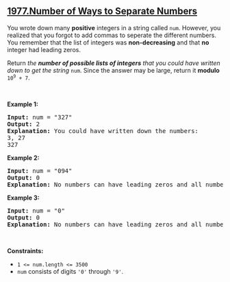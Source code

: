 ## [1977.Number of Ways to Separate Numbers](https://leetcode.com/problems/number-of-ways-to-separate-numbers/)
<p>You wrote down many <strong>positive</strong> integers in a string called <code>num</code>. However, you realized that you forgot to add commas to seperate the different numbers. You remember that the list of integers was <strong>non-decreasing</strong> and that <strong>no</strong> integer had leading zeros.</p>

<p>Return <em>the <strong>number of possible lists of integers</strong> that you could have written down to get the string </em><code>num</code>. Since the answer may be large, return it <strong>modulo</strong> <code>10<sup>9</sup> + 7</code>.</p>

<p>&nbsp;</p>
<p><strong class="example">Example 1:</strong></p>

<pre>
<strong>Input:</strong> num = &quot;327&quot;
<strong>Output:</strong> 2
<strong>Explanation:</strong> You could have written down the numbers:
3, 27
327
</pre>

<p><strong class="example">Example 2:</strong></p>

<pre>
<strong>Input:</strong> num = &quot;094&quot;
<strong>Output:</strong> 0
<strong>Explanation:</strong> No numbers can have leading zeros and all numbers must be positive.
</pre>

<p><strong class="example">Example 3:</strong></p>

<pre>
<strong>Input:</strong> num = &quot;0&quot;
<strong>Output:</strong> 0
<strong>Explanation:</strong> No numbers can have leading zeros and all numbers must be positive.
</pre>

<p>&nbsp;</p>
<p><strong>Constraints:</strong></p>

<ul>
	<li><code>1 &lt;= num.length &lt;= 3500</code></li>
	<li><code>num</code> consists of digits <code>&#39;0&#39;</code> through <code>&#39;9&#39;</code>.</li>
</ul>
